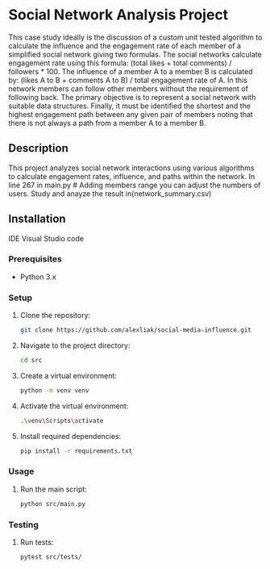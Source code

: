 # Social Network Analysis Project
This case study ideally is the discussion of a custom unit tested algorithm to calculate the influence and the engagement rate of each member of a simplified social network giving two formulas. The social networks calculate engagement rate using this formula: (total likes + total comments) / followers * 100. The influence of a member A to a member B is calculated by: (likes A to B + comments A to B) / total engagement rate of A. In this network members can follow other members without the requirement of following back. The primary objective is to represent a social network with suitable data structures. Finally, it must be identified the shortest and the highest engagement path between any given pair of members noting that there is not always a path from a member A to a member B.  
## Description
This project analyzes social network interactions using various algorithms to calculate engagement rates, influence, and paths within the network. In line 267 in main.py # Adding members range you can adjust the numbers of users. Study and anayze the result in(network_summary.csv)

## Installation
IDE Visual Studio code

### Prerequisites
- Python 3.x

### Setup
1. Clone the repository:
   ```sh
   git clone https://github.com/alexliak/social-media-influence.git
   
2. Navigate to the project directory:
    ```sh
    cd src
3. Create a virtual environment:
    ```sh
    python -m venv venv
4. Activate the virtual environment:
    ```sh
    .\venv\Scripts\activate
5. Install required dependencies:
    ```sh
    pip install -r requirements.txt

### Usage
1. Run the main script:
    ```sh
    python src/main.py

### Testing
1. Run tests:
    ```sh
    pytest src/tests/
